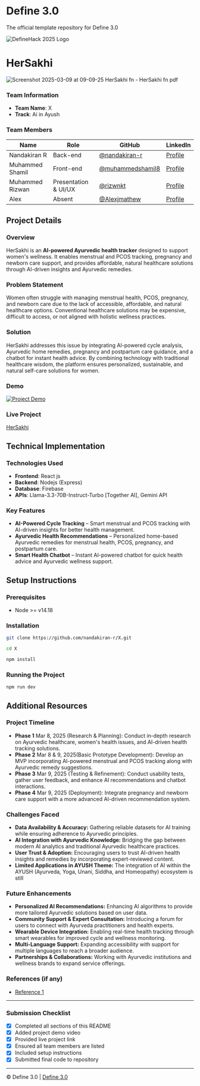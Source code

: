 
# Define 3.0
The official template repository for Define 3.0

![DefineHack 2025 Logo](https://github.com/user-attachments/assets/8173bc16-418e-4912-b500-c6427e4ba4b6)



# HerSakhi
![Screenshot 2025-03-09 at 09-09-25 HerSakhi fn - HerSakhi fn pdf](https://github.com/user-attachments/assets/6db115e0-946a-46d9-84b5-3f7e9f671d11)


### Team Information
- **Team Name**: X
- **Track**: Ai in Ayush

### Team Members
| Name | Role | GitHub | LinkedIn |
|------|------|--------|----------|
| Nandakiran R | Back-end | [@nandakiran-r](https://github.com/nandakiran-r) | [Profile](https://www.linkedin.com/in/nandakiran-r) |
| Muhammed Shamil | Front-end | [@muhammedshamil8](https://github.com/muhammedshamil8) | [Profile](https://www.linkedin.com/in/muhammed-shamil-65878227a/) |
| Muhammed Rizwan | Presentation & UI/UX | [@rizwnkt](https://github.com/rizwnkt) | [Profile](https://www.linkedin.com/in/mhdrizwankt/) |
| Alex | Absent | [@Alexjmathew](https://github.com/Alexjmathew) | [Profile](https://linkedin.com/in/username) |

## Project Details

### Overview
HerSakhi is an **AI-powered Ayurvedic health tracker** designed to support women's wellness. It enables menstrual and PCOS tracking, pregnancy and newborn care support, and provides affordable, natural healthcare solutions through AI-driven insights and Ayurvedic remedies.

### Problem Statement
Women often struggle with managing menstrual health, PCOS, pregnancy, and newborn care due to the lack of accessible, affordable, and natural healthcare options. Conventional healthcare solutions may be expensive, difficult to access, or not aligned with holistic wellness practices.

### Solution
HerSakhi addresses this issue by integrating AI-powered cycle analysis, Ayurvedic home remedies, pregnancy and postpartum care guidance, and a chatbot for instant health advice. By combining technology with traditional healthcare wisdom, the platform ensures personalized, sustainable, and natural self-care solutions for women.

### Demo
[![Project Demo](https://img.youtube.com/vi/VIDEO_ID/0.jpg)](https://youtu.be/GnGDjfuW390)

### Live Project
[HerSakhi](https://hersakhi.vercel.app)

## Technical Implementation

### Technologies Used
- **Frontend**: React js
- **Backend**: Nodejs (Express)
- **Database**: Firebase
- **APIs**: Llama-3.3-70B-Instruct-Turbo [Together AI], Gemini API

### Key Features
- **AI-Powered Cycle Tracking** – Smart menstrual and PCOS tracking with AI-driven insights for better health management.
- **Ayurvedic Health Recommendations** – Personalized home-based Ayurvedic remedies for menstrual health, PCOS, pregnancy, and postpartum care.
- **Smart Health Chatbot** – Instant AI-powered chatbot for quick health advice and Ayurvedic wellness support.

## Setup Instructions

### Prerequisites
- Node >= v14.18

### Installation 
```bash
git clone https://github.com/nandakiran-r/X.git

```

```bash
cd X

```

```bash
npm install

```

### Running the Project
```bash
npm run dev

```

## Additional Resources

### Project Timeline
- **Phase 1** Mar 8, 2025 (Research & Planning): Conduct in-depth research on Ayurvedic healthcare, women's health issues, and AI-driven health tracking solutions.
- **Phase 2** Mar 8 & 9, 2025(Basic Prototype Development): Develop an MVP incorporating AI-powered menstrual and PCOS tracking along with Ayurvedic remedy suggestions.
- **Phase 3** Mar 9, 2025 (Testing & Refinement): Conduct usability tests, gather user feedback, and enhance AI recommendations and chatbot interactions.
- **Phase 4** Mar 9, 2025 (Deployment): Integrate pregnancy and newborn care support with a more advanced AI-driven recommendation system.

### Challenges Faced
- **Data Availability & Accuracy:** Gathering reliable datasets for AI training while ensuring adherence to Ayurvedic principles.
- **AI Integration with Ayurvedic Knowledge:** Bridging the gap between modern AI analytics and traditional Ayurvedic healthcare practices.
- **User Trust & Adoption:** Encouraging users to trust AI-driven health insights and remedies by incorporating expert-reviewed content.
- **Limited Applications in AYUSH Theme:** The integration of AI within the AYUSH (Ayurveda, Yoga, Unani, Siddha, and Homeopathy) ecosystem is still

### Future Enhancements
- **Personalized AI Recommendations:** Enhancing AI algorithms to provide more tailored Ayurvedic solutions based on user data.
- **Community Support & Expert Consultation:** Introducing a forum for users to connect with Ayurveda practitioners and health experts.
- **Wearable Device Integration:** Enabling real-time health tracking through smart wearables for improved cycle and wellness monitoring.
- **Multi-Language Support:** Expanding accessibility with support for multiple languages to reach a broader audience.
- **Partnerships & Collaborations:** Working with Ayurvedic institutions and wellness brands to expand service offerings.

### References (if any)
- [Reference 1](link)

---

### Submission Checklist
- [x] Completed all sections of this README
- [x] Added project demo video
- [x] Provided live project link
- [x] Ensured all team members are listed
- [x] Included setup instructions
- [x] Submitted final code to repository

---

© Define 3.0 | [Define 3.0](https://www.define3.xyz/)
